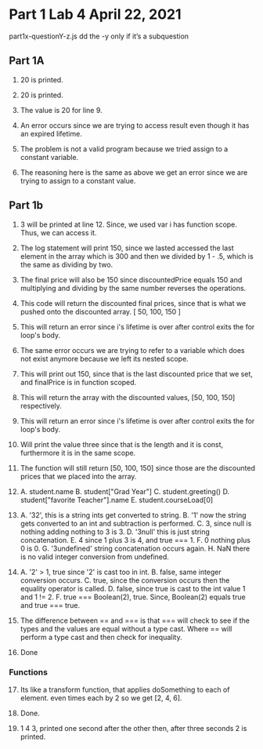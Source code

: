 # Part 1 Lab 4 April 22, 2021

part1x-questionY-z.js dd the -y only if it’s a subquestion

## Part 1A

1. 20 is printed.
2. 20 is printed.

3. The value is 20 for line 9.
4. An error occurs since we are trying to access result even though it has an expired lifetime.

5. The problem is not a valid program because we tried
   assign to a constant variable.

6. The reasoning here is the same as above we get an error
   since we are trying to assign to a constant value.

## Part 1b

1. 3 will be printed at line 12. Since, we used var i has function scope. Thus, we can access it.

2. The log statement will print 150, since we lasted accessed the last element in the array which is 300 and then we divided by 1 - .5, which is the same as dividing
   by two.

3. The final price will also be 150 since discountedPrice equals 150 and multiplying and dividing by the same number reverses the operations.

4. This code will return the discounted final prices, since that is what we pushed onto the discounted array.
   [ 50, 100, 150 ]

5. This will return an error since i's lifetime is over after control exits the for loop's body.

6. The same error occurs we are trying to refer to a variable which does not exist anymore because we left its nested scope.

7. This will print out 150, since that is the last discounted price that we set, and finalPrice is in function scoped.

8. This will return the array with the discounted values, [50, 100, 150] respectively.

9. This will return an error since i's lifetime is over after control exits the for loop's body.

10. Will print the value three since that is the length and it is const, furthermore it is in the same scope.

11. The function will still return [50, 100, 150] since those are the discounted prices that we placed into the array.

12. A. student.name
    B. student["Grad Year"]
    C. student.greeting()
    D. student["favorite Teacher"].name
    E. student.courseLoad[0]
13. A. '32', this is a string ints get converted to string.
    B. '1' now the string gets converted to an int and subtraction is performed.
    C. 3, since null is nothing adding nothing to 3 is 3.
    D. '3null' this is just string concatenation.
    E. 4 since 1 plus 3 is 4, and true === 1.
    F. 0 nothing plus 0 is 0.
    G. '3undefined' string concatenation occurs again.
    H. NaN there is no valid integer conversion from undefined.
14. A. '2' > 1, true since '2' is cast too in int.
    B. false, same integer conversion occurs.
    C. true, since the conversion occurs then the equality operator is called.
    D. false, since true is cast to the int value 1 and 1 != 2.
    F. true === Boolean(2), true. Since, Boolean(2) equals true and true === true.
15. The difference between == and === is that === will
    check to see if the types and the values are equal without a type cast.
    Where == will perform a type cast and then check for inequality.
16. Done

### Functions

17. Its like a transform function, that applies doSomething to each of element.
    even times each by 2 so we get [2, 4, 6].

18. Done.

19. 1 4 3, printed one second after the other then, after three seconds 2 is printed.
